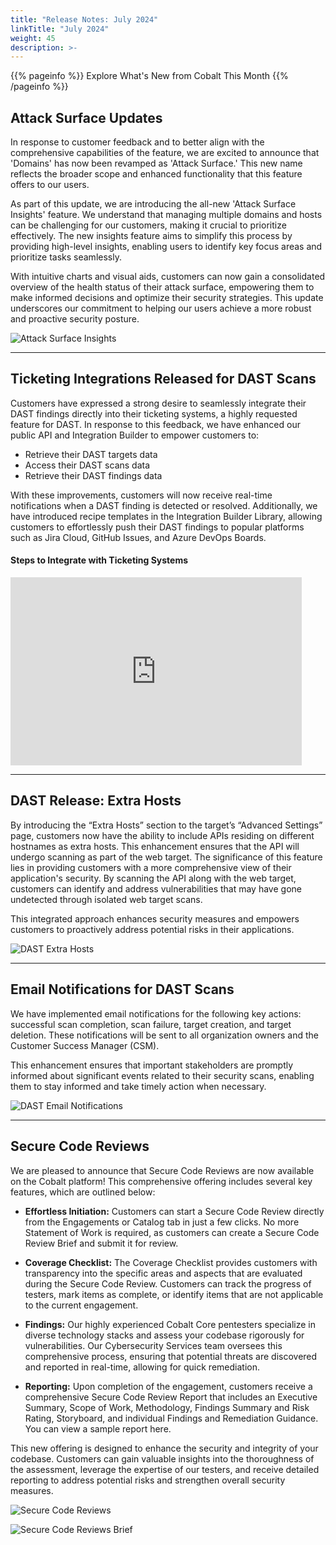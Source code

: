 ```yaml
---
title: "Release Notes: July 2024"
linkTitle: "July 2024"
weight: 45
description: >-
---
```


{{% pageinfo %}} 
Explore What's New from Cobalt This Month
{{% /pageinfo %}}


## Attack Surface Updates

In response to customer feedback and to better align with the comprehensive capabilities of the feature, we are excited to announce that 'Domains' has now been revamped as 'Attack Surface.' This new name reflects the broader scope and enhanced functionality that this feature offers to our users.

As part of this update, we are introducing the all-new 'Attack Surface Insights' feature. We understand that managing multiple domains and hosts can be challenging for our customers, making it crucial to prioritize effectively. The new insights feature aims to simplify this process by providing high-level insights, enabling users to identify key focus areas and prioritize tasks seamlessly.

With intuitive charts and visual aids, customers can now gain a consolidated overview of the health status of their attack surface, empowering them to make informed decisions and optimize their security strategies. This update underscores our commitment to helping our users achieve a more robust and proactive security posture.

![Attack Surface Insights](/release-notes/Attack-Surface-Insights.png "Attack Surface Insights")


---

## Ticketing Integrations Released for DAST Scans

Customers have expressed a strong desire to seamlessly integrate their DAST findings directly into their ticketing systems, a highly requested feature for DAST. In response to this feedback, we have enhanced our public API and Integration Builder to empower customers to:

- Retrieve their DAST targets data
- Access their DAST scans data
- Retrieve their DAST findings data

With these improvements, customers will now receive real-time notifications when a DAST finding is detected or resolved. Additionally, we have introduced recipe templates in the Integration Builder Library, allowing customers to effortlessly push their DAST findings to popular platforms such as Jira Cloud, GitHub Issues, and Azure DevOps Boards.

#### Steps to Integrate with Ticketing Systems

<iframe width="466" height="301" src="https://www.loom.com/embed/7d61c971c7cc47daa750bf41ff247831?sid=90aed5ca-a8ba-4f19-bf22-62d904186731" frameborder="0" webkitallowfullscreen mozallowfullscreen allowfullscreen></iframe>

---

## DAST Release: Extra Hosts

By introducing the “Extra Hosts” section to the target’s “Advanced Settings” page, customers now have the ability to include APIs residing on different hostnames as extra hosts. This enhancement ensures that the API will undergo scanning as part of the web target. The significance of this feature lies in providing customers with a more comprehensive view of their application's security. By scanning the API along with the web target, customers can identify and address vulnerabilities that may have gone undetected through isolated web target scans. 

This integrated approach enhances security measures and empowers customers to proactively address potential risks in their applications.

![DAST Extra Hosts](/release-notes/extra-hosts.png "DAST Extra Hosts")

---

## Email Notifications for DAST Scans

We have implemented email notifications for the following key actions: successful scan completion, scan failure, target creation, and target deletion. These notifications will be sent to all organization owners and the Customer Success Manager (CSM). 

This enhancement ensures that important stakeholders are promptly informed about significant events related to their security scans, enabling them to stay informed and take timely action when necessary.

![DAST Email Notifications](/release-notes/email-target-created.png "DAST Email Notifications")

---

## Secure Code Reviews

We are pleased to announce that Secure Code Reviews are now available on the Cobalt platform! This comprehensive offering includes several key features, which are outlined below:

- **Effortless Initiation:** Customers can start a Secure Code Review directly from the Engagements or Catalog tab in just a few clicks. No more Statement of Work is required, as customers can create a Secure Code Review Brief and submit it for review.

- **Coverage Checklist:** The Coverage Checklist provides customers with transparency into the specific areas and aspects that are evaluated during the Secure Code Review. Customers can track the progress of testers, mark items as complete, or identify items that are not applicable to the current engagement.

- **Findings:** Our highly experienced Cobalt Core pentesters specialize in diverse technology stacks and assess your codebase rigorously for vulnerabilities. Our Cybersecurity Services team oversees this comprehensive process, ensuring that potential threats are discovered and reported in real-time, allowing for quick remediation.

- **Reporting:** Upon completion of the engagement, customers receive a comprehensive Secure Code Review Report that includes an Executive Summary, Scope of Work, Methodology, Findings Summary and Risk Rating, Storyboard, and individual Findings and Remediation Guidance. You can view a sample report here.

This new offering is designed to enhance the security and integrity of your codebase. Customers can gain valuable insights into the thoroughness of the assessment, leverage the expertise of our testers, and receive detailed reporting to address potential risks and strengthen overall security measures.

![Secure Code Reviews ](/release-notes/SCR.png "Secure Code Reviews")

![Secure Code Reviews Brief ](/release-notes/SCR-Brief.png "Secure Code Reviews Brief")


